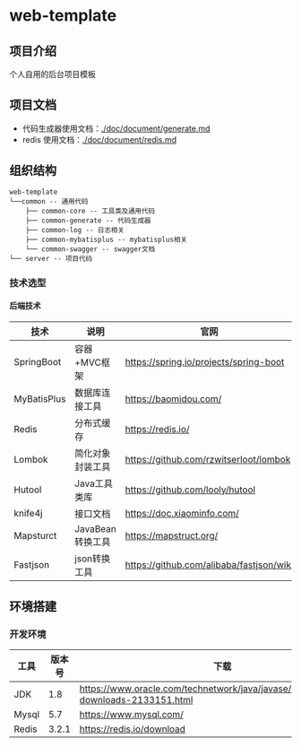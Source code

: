# web-template
## 项目介绍

个人自用的后台项目模板

## 项目文档

- 代码生成器使用文档：[./doc/document/generate.md](doc/document/generate.md)
- redis 使用文档：[./doc/document/redis.md](doc/document/redis.md)

## 组织结构

``` 
web-template
└──common -- 通用代码
    ├── common-core -- 工具类及通用代码
    ├── common-generate -- 代码生成器
    ├── common-log -- 日志相关
    ├── common-mybatisplus -- mybatisplus相关
    └── common-swagger -- swagger文档
└── server -- 项目代码
```

### 技术选型

#### 后端技术

| 技术                 | 说明                | 官网                                           |
| -------------------- | ------------------- | ---------------------------------------------- |
| SpringBoot           | 容器+MVC框架        | https://spring.io/projects/spring-boot         |
| MyBatisPlus          | 数据库连接工具             | https://baomidou.com/ |
| Redis                | 分布式缓存          | https://redis.io/                              |
| Lombok               | 简化对象封装工具    | https://github.com/rzwitserloot/lombok         |
| Hutool               | Java工具类库        | https://github.com/looly/hutool                |
| knife4j              | 接口文档    | https://doc.xiaominfo.com/      |
| Mapsturct            | JavaBean转换工具    | https://mapstruct.org/      |
| Fastjson             | json转换工具    | https://github.com/alibaba/fastjson/wiki      |

## 环境搭建
### 开发环境

| 工具          | 版本号 | 下载                                                         |
| ------------- | ------ | ------------------------------------------------------------ |
| JDK           | 1.8    | https://www.oracle.com/technetwork/java/javase/downloads/jdk8-downloads-2133151.html |
| Mysql         | 5.7    | https://www.mysql.com/                                       |
| Redis         | 3.2.1  | https://redis.io/download                    

